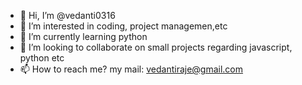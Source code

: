 - 👋 Hi, I’m @vedanti0316
- 👀 I’m interested in coding, project managemen,etc
- 🌱 I’m currently learning python
- 💞️ I’m looking to collaborate on small projects regarding javascript, python etc
- 📫 How to reach me? my mail: vedantiraje@gmail.com

<!---
vedanti0316/vedanti0316 is a ✨ special ✨ repository because its `README.md` (this file) appears on your GitHub profile.
You can click the Preview link to take a look at your changes.
--->
